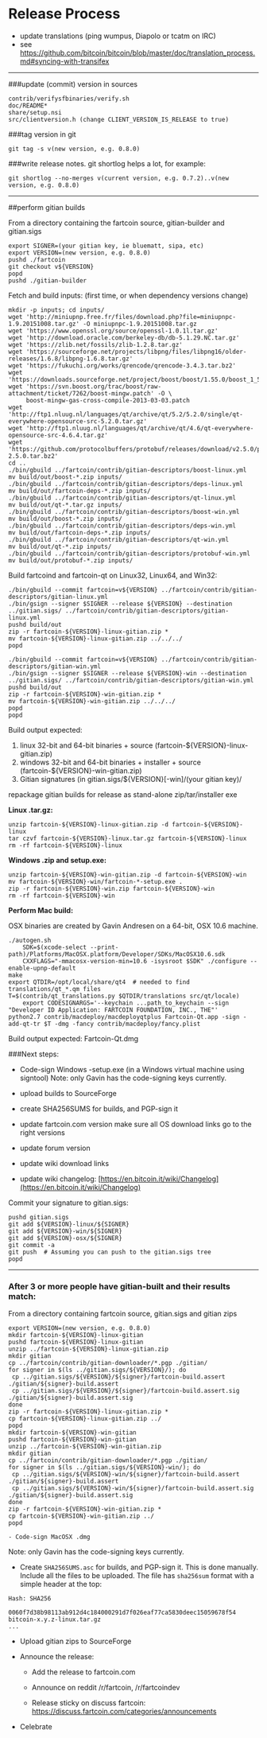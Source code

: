 Release Process
====================

* update translations (ping wumpus, Diapolo or tcatm on IRC)
* see https://github.com/bitcoin/bitcoin/blob/master/doc/translation_process.md#syncing-with-transifex

* * *

###update (commit) version in sources

	contrib/verifysfbinaries/verify.sh
	doc/README*
	share/setup.nsi
	src/clientversion.h (change CLIENT_VERSION_IS_RELEASE to true)

###tag version in git

	git tag -s v(new version, e.g. 0.8.0)

###write release notes. git shortlog helps a lot, for example:

	git shortlog --no-merges v(current version, e.g. 0.7.2)..v(new version, e.g. 0.8.0)

* * *

##perform gitian builds

 From a directory containing the fartcoin source, gitian-builder and gitian.sigs
  
	export SIGNER=(your gitian key, ie bluematt, sipa, etc)
	export VERSION=(new version, e.g. 0.8.0)
	pushd ./fartcoin
	git checkout v${VERSION}
	popd
	pushd ./gitian-builder

 Fetch and build inputs: (first time, or when dependency versions change)

	mkdir -p inputs; cd inputs/
	wget 'http://miniupnp.free.fr/files/download.php?file=miniupnpc-1.9.20151008.tar.gz' -O miniupnpc-1.9.20151008.tar.gz
	wget 'https://www.openssl.org/source/openssl-1.0.1l.tar.gz'
	wget 'http://download.oracle.com/berkeley-db/db-5.1.29.NC.tar.gz'
	wget 'https://zlib.net/fossils/zlib-1.2.8.tar.gz'
	wget 'https://sourceforge.net/projects/libpng/files/libpng16/older-releases/1.6.8/libpng-1.6.8.tar.gz'
	wget 'https://fukuchi.org/works/qrencode/qrencode-3.4.3.tar.bz2'
	wget 'https://downloads.sourceforge.net/project/boost/boost/1.55.0/boost_1_55_0.tar.bz2'
	wget 'https://svn.boost.org/trac/boost/raw-attachment/ticket/7262/boost-mingw.patch' -O \
	     boost-mingw-gas-cross-compile-2013-03-03.patch
	wget 'http://ftp1.nluug.nl/languages/qt/archive/qt/5.2/5.2.0/single/qt-everywhere-opensource-src-5.2.0.tar.gz'
	wget 'http://ftp1.nluug.nl/languages/qt/archive/qt/4.6/qt-everywhere-opensource-src-4.6.4.tar.gz'
	wget 'https://github.com/protocolbuffers/protobuf/releases/download/v2.5.0/protobuf-2.5.0.tar.bz2'
	cd ..
	./bin/gbuild ../fartcoin/contrib/gitian-descriptors/boost-linux.yml
	mv build/out/boost-*.zip inputs/
	./bin/gbuild ../fartcoin/contrib/gitian-descriptors/deps-linux.yml
	mv build/out/fartcoin-deps-*.zip inputs/
	./bin/gbuild ../fartcoin/contrib/gitian-descriptors/qt-linux.yml
	mv build/out/qt-*.tar.gz inputs/
	./bin/gbuild ../fartcoin/contrib/gitian-descriptors/boost-win.yml
	mv build/out/boost-*.zip inputs/
	./bin/gbuild ../fartcoin/contrib/gitian-descriptors/deps-win.yml
	mv build/out/fartcoin-deps-*.zip inputs/
	./bin/gbuild ../fartcoin/contrib/gitian-descriptors/qt-win.yml
	mv build/out/qt-*.zip inputs/
	./bin/gbuild ../fartcoin/contrib/gitian-descriptors/protobuf-win.yml
	mv build/out/protobuf-*.zip inputs/



 Build fartcoind and fartcoin-qt on Linux32, Linux64, and Win32:
  
	./bin/gbuild --commit fartcoin=v${VERSION} ../fartcoin/contrib/gitian-descriptors/gitian-linux.yml
	./bin/gsign --signer $SIGNER --release ${VERSION} --destination ../gitian.sigs/ ../fartcoin/contrib/gitian-descriptors/gitian-linux.yml
	pushd build/out
	zip -r fartcoin-${VERSION}-linux-gitian.zip *
	mv fartcoin-${VERSION}-linux-gitian.zip ../../../
	popd

	./bin/gbuild --commit fartcoin=v${VERSION} ../fartcoin/contrib/gitian-descriptors/gitian-win.yml
	./bin/gsign --signer $SIGNER --release ${VERSION}-win --destination ../gitian.sigs/ ../fartcoin/contrib/gitian-descriptors/gitian-win.yml
	pushd build/out
	zip -r fartcoin-${VERSION}-win-gitian.zip *
	mv fartcoin-${VERSION}-win-gitian.zip ../../../
	popd
	popd

  Build output expected:

  1. linux 32-bit and 64-bit binaries + source (fartcoin-${VERSION}-linux-gitian.zip)
  2. windows 32-bit and 64-bit binaries + installer + source (fartcoin-${VERSION}-win-gitian.zip)
  3. Gitian signatures (in gitian.sigs/${VERSION}[-win]/(your gitian key)/

repackage gitian builds for release as stand-alone zip/tar/installer exe

**Linux .tar.gz:**

	unzip fartcoin-${VERSION}-linux-gitian.zip -d fartcoin-${VERSION}-linux
	tar czvf fartcoin-${VERSION}-linux.tar.gz fartcoin-${VERSION}-linux
	rm -rf fartcoin-${VERSION}-linux

**Windows .zip and setup.exe:**

	unzip fartcoin-${VERSION}-win-gitian.zip -d fartcoin-${VERSION}-win
	mv fartcoin-${VERSION}-win/fartcoin-*-setup.exe .
	zip -r fartcoin-${VERSION}-win.zip fartcoin-${VERSION}-win
	rm -rf fartcoin-${VERSION}-win

**Perform Mac build:**

  OSX binaries are created by Gavin Andresen on a 64-bit, OSX 10.6 machine.

	./autogen.sh
        SDK=$(xcode-select --print-path)/Platforms/MacOSX.platform/Developer/SDKs/MacOSX10.6.sdk
        CXXFLAGS="-mmacosx-version-min=10.6 -isysroot $SDK" ./configure --enable-upnp-default
	make
	export QTDIR=/opt/local/share/qt4  # needed to find translations/qt_*.qm files
	T=$(contrib/qt_translations.py $QTDIR/translations src/qt/locale)
        export CODESIGNARGS='--keychain ...path_to_keychain --sign "Developer ID Application: FARTCOIN FOUNDATION, INC., THE"'
	python2.7 contrib/macdeploy/macdeployqtplus Fartcoin-Qt.app -sign -add-qt-tr $T -dmg -fancy contrib/macdeploy/fancy.plist

 Build output expected: Fartcoin-Qt.dmg

###Next steps:

* Code-sign Windows -setup.exe (in a Windows virtual machine using signtool)
 Note: only Gavin has the code-signing keys currently.

* upload builds to SourceForge

* create SHA256SUMS for builds, and PGP-sign it

* update fartcoin.com version
  make sure all OS download links go to the right versions
  
* update forum version

* update wiki download links

* update wiki changelog: [https://en.bitcoin.it/wiki/Changelog](https://en.bitcoin.it/wiki/Changelog)

Commit your signature to gitian.sigs:

	pushd gitian.sigs
	git add ${VERSION}-linux/${SIGNER}
	git add ${VERSION}-win/${SIGNER}
	git add ${VERSION}-osx/${SIGNER}
	git commit -a
	git push  # Assuming you can push to the gitian.sigs tree
	popd

-------------------------------------------------------------------------

### After 3 or more people have gitian-built and their results match:

From a directory containing fartcoin source, gitian.sigs and gitian zips

	export VERSION=(new version, e.g. 0.8.0)
	mkdir fartcoin-${VERSION}-linux-gitian
	pushd fartcoin-${VERSION}-linux-gitian
	unzip ../fartcoin-${VERSION}-linux-gitian.zip
	mkdir gitian
	cp ../fartcoin/contrib/gitian-downloader/*.pgp ./gitian/
	for signer in $(ls ../gitian.sigs/${VERSION}/); do
	 cp ../gitian.sigs/${VERSION}/${signer}/fartcoin-build.assert ./gitian/${signer}-build.assert
	 cp ../gitian.sigs/${VERSION}/${signer}/fartcoin-build.assert.sig ./gitian/${signer}-build.assert.sig
	done
	zip -r fartcoin-${VERSION}-linux-gitian.zip *
	cp fartcoin-${VERSION}-linux-gitian.zip ../
	popd
	mkdir fartcoin-${VERSION}-win-gitian
	pushd fartcoin-${VERSION}-win-gitian
	unzip ../fartcoin-${VERSION}-win-gitian.zip
	mkdir gitian
	cp ../fartcoin/contrib/gitian-downloader/*.pgp ./gitian/
	for signer in $(ls ../gitian.sigs/${VERSION}-win/); do
	 cp ../gitian.sigs/${VERSION}-win/${signer}/fartcoin-build.assert ./gitian/${signer}-build.assert
	 cp ../gitian.sigs/${VERSION}-win/${signer}/fartcoin-build.assert.sig ./gitian/${signer}-build.assert.sig
	done
	zip -r fartcoin-${VERSION}-win-gitian.zip *
	cp fartcoin-${VERSION}-win-gitian.zip ../
	popd

    - Code-sign MacOSX .dmg

  Note: only Gavin has the code-signing keys currently.

- Create `SHA256SUMS.asc` for builds, and PGP-sign it. This is done manually.
  Include all the files to be uploaded. The file has `sha256sum` format with a
  simple header at the top:

```
Hash: SHA256

0060f7d38b98113ab912d4c184000291d7f026eaf77ca5830deec15059678f54  bitcoin-x.y.z-linux.tar.gz
...
```

- Upload gitian zips to SourceForge

- Announce the release:

  - Add the release to fartcoin.com

  - Announce on reddit /r/fartcoin, /r/fartcoindev

  - Release sticky on discuss fartcoin: https://discuss.fartcoin.com/categories/announcements

- Celebrate 
